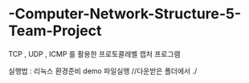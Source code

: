 # -Computer-Network-Structure-5-Team-Project

TCP , UDP , ICMP 를 활용한 프로토콜레벨 캡처 프로그램 

실행법 :
 리눅스 환경준비 
 demo 파일실행 //다운받은 폴더에서  ./ 
